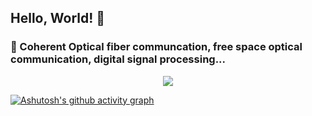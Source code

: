 ## Hello, World! 👋
### 🔭 Coherent Optical fiber communcation, free space optical communication, digital signal processing...

<div align="center"> <img src="https://github-profile-trophy.vercel.app/?username=whisperil" /> </div>

[![Ashutosh's github activity graph](https://github-readme-activity-graph.vercel.app/graph?username=whisperil&theme=xcode)](https://github.com/ashutosh00710/github-readme-activity-graph)
 
<!--
**whisperil/whisperil** is a ✨ _special_ ✨ repository because its `README.md` (this file) appears on your GitHub profile.

🔭 I’m currently working on ...
- 🌱 I’m currently learning ...
- 👯 I’m looking to collaborate on ...
- 🤔 I’m looking for help with ...
- 💬 Ask me about ...
- 📫 How to reach me: ...
- 😄 Pronouns: ...
- ⚡ Fun fact: ...
-->
